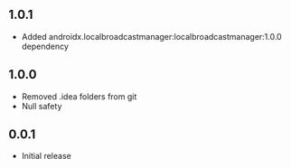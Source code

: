 ## 1.0.1
- Added androidx.localbroadcastmanager:localbroadcastmanager:1.0.0 dependency

## 1.0.0
- Removed .idea folders from git
- Null safety

## 0.0.1
- Initial release
